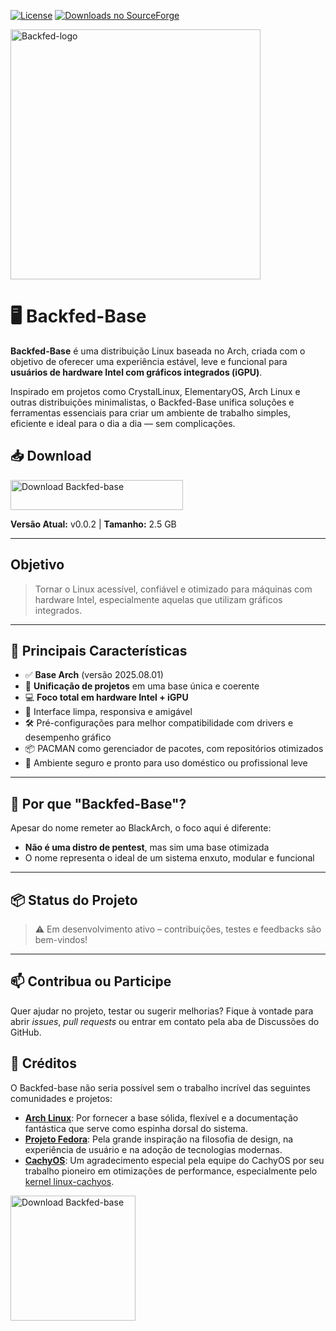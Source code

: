 <!-- Shields/Logos -->
[![License][license-shield]][license-url] 
[![Downloads no SourceForge](https://img.shields.io/sourceforge/dm/black-fedora-base?label=Downloads&logo=sourceforge)](https://sourceforge.net/projects/black-fedora-base/files/latest/download)

<img width="400" height="400" alt="Backfed-logo" src="https://github.com/user-attachments/assets/d6880c10-1ed2-474b-8af5-3d08d174695d" />

# 🖥️ Backfed-Base

**Backfed-Base** é uma distribuição Linux baseada no Arch, criada com o objetivo de oferecer uma experiência estável, leve e funcional para **usuários de hardware Intel com gráficos integrados (iGPU)**.

Inspirado em projetos como CrystalLinux, ElementaryOS, Arch Linux e outras distribuições minimalistas, o Backfed-Base unifica soluções e ferramentas essenciais para criar um ambiente de trabalho simples, eficiente e ideal para o dia a dia — sem complicações.

## 📥 Download

<a href="https://sourceforge.net/projects/black-fedora-base/files/latest/download"><img alt="Download Backfed-base" src="https://a.fsdn.com/con/app/sf-download-button" width=276 height=48 srcset="https://a.fsdn.com/con/app/sf-download-button?button_size=2x 2x"></a>

**Versão Atual:** v0.0.2 | **Tamanho:** 2.5 GB

---
## Objetivo

> Tornar o Linux acessível, confiável e otimizado para máquinas com hardware Intel, especialmente aquelas que utilizam gráficos integrados.

---

## 🚀 Principais Características

- ✅ **Base Arch** (versão 2025.08.01)
- 🧩 **Unificação de projetos** em uma base única e coerente
- 💻 **Foco total em hardware Intel + iGPU**
- 🧼 Interface limpa, responsiva e amigável
- 🛠️ Pré-configurações para melhor compatibilidade com drivers e desempenho gráfico
- 📦 PACMAN como gerenciador de pacotes, com repositórios otimizados
- 🔐 Ambiente seguro e pronto para uso doméstico ou profissional leve

---

## 📌 Por que "Backfed-Base"?

Apesar do nome remeter ao BlackArch, o foco aqui é diferente:
- **Não é uma distro de pentest**, mas sim uma base otimizada
- O nome representa o ideal de um sistema enxuto, modular e funcional

---

## 📦 Status do Projeto

> ⚠️ Em desenvolvimento ativo – contribuições, testes e feedbacks são bem-vindos!

---

## 📫 Contribua ou Participe

Quer ajudar no projeto, testar ou sugerir melhorias? Fique à vontade para abrir *issues*, *pull requests* ou entrar em contato pela aba de Discussões do GitHub.


## 🤝 Créditos

O Backfed-base não seria possível sem o trabalho incrível das seguintes comunidades e projetos:

* **[Arch Linux](https://archlinux.org/)**: Por fornecer a base sólida, flexível e a documentação fantástica que serve como espinha dorsal do sistema.
* **[Projeto Fedora](https://www.fedoraproject.org/)**: Pela grande inspiração na filosofia de design, na experiência de usuário e na adoção de tecnologias modernas.
* **[CachyOS](https://github.com/cachyos)**: Um agradecimento especial pela equipe do CachyOS por seu trabalho pioneiro em otimizações de performance, especialmente pelo [kernel linux-cachyos](https://github.com/CachyOS/linux-cachyos).

<a href="https://sourceforge.net/p/black-fedora-base/"><img alt="Download Backfed-base" src="https://sourceforge.net/sflogo.php?type=17&amp;group_id=3900944" width=200></a>

<!-- Reference Links -->
<!-- Badges -->
[license-shield]: https://img.shields.io/github/license/cost-12/Black-fedora-base?label=License&logo=Github&style=flat-square
[license-url]: ./LICENSE
